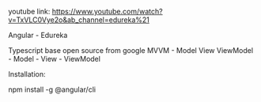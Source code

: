 youtube link: https://www.youtube.com/watch?v=TxVLC0Vye2o&ab_channel=edureka%21

Angular - Edureka

Typescript base open source from google
MVVM - Model View ViewModel - Model - View - ViewModel

Installation:

npm install -g @angular/cli
